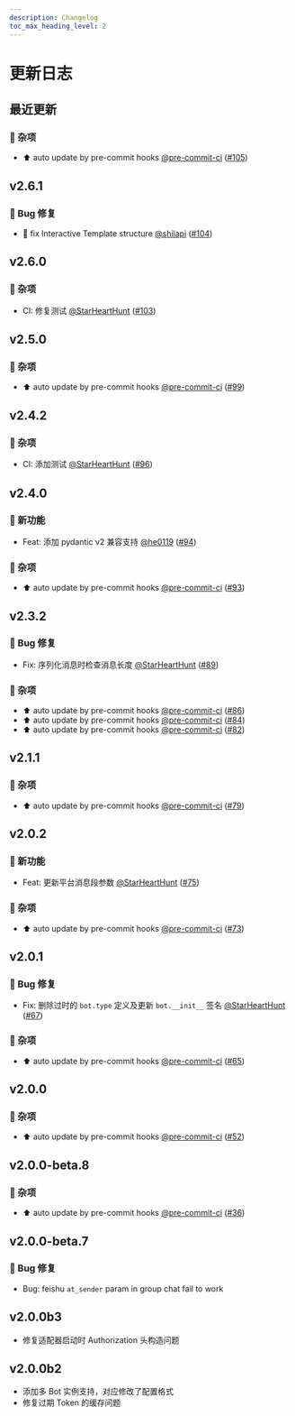 ```yaml
---
description: Changelog
toc_max_heading_level: 2
---
```


# 更新日志

## 最近更新

### 💫 杂项

- :arrow_up: auto update by pre-commit hooks [@pre-commit-ci](https://github.com/pre-commit-ci) ([#105](https://github.com/nonebot/adapter-feishu/pull/105))

## v2.6.1

### 🐛 Bug 修复

- :bug: fix Interactive Template structure [@shilapi](https://github.com/shilapi) ([#104](https://github.com/nonebot/adapter-feishu/pull/104))

## v2.6.0

### 💫 杂项

- CI: 修复测试 [@StarHeartHunt](https://github.com/StarHeartHunt) ([#103](https://github.com/nonebot/adapter-feishu/pull/103))

## v2.5.0

### 💫 杂项

- :arrow_up: auto update by pre-commit hooks [@pre-commit-ci](https://github.com/pre-commit-ci) ([#99](https://github.com/nonebot/adapter-feishu/pull/99))

## v2.4.2

### 💫 杂项

- CI: 添加测试 [@StarHeartHunt](https://github.com/StarHeartHunt) ([#96](https://github.com/nonebot/adapter-feishu/pull/96))

## v2.4.0

### 🚀 新功能

- Feat: 添加 pydantic v2 兼容支持 [@he0119](https://github.com/he0119) ([#94](https://github.com/nonebot/adapter-feishu/pull/94))

### 💫 杂项

- :arrow_up: auto update by pre-commit hooks [@pre-commit-ci](https://github.com/pre-commit-ci) ([#93](https://github.com/nonebot/adapter-feishu/pull/93))

## v2.3.2

### 🐛 Bug 修复

- Fix: 序列化消息时检查消息长度 [@StarHeartHunt](https://github.com/StarHeartHunt) ([#89](https://github.com/nonebot/adapter-feishu/pull/89))

### 💫 杂项

- :arrow_up: auto update by pre-commit hooks [@pre-commit-ci](https://github.com/pre-commit-ci) ([#86](https://github.com/nonebot/adapter-feishu/pull/86))
- :arrow_up: auto update by pre-commit hooks [@pre-commit-ci](https://github.com/pre-commit-ci) ([#84](https://github.com/nonebot/adapter-feishu/pull/84))
- :arrow_up: auto update by pre-commit hooks [@pre-commit-ci](https://github.com/pre-commit-ci) ([#82](https://github.com/nonebot/adapter-feishu/pull/82))

## v2.1.1

### 💫 杂项

- :arrow_up: auto update by pre-commit hooks [@pre-commit-ci](https://github.com/pre-commit-ci) ([#79](https://github.com/nonebot/adapter-feishu/pull/79))

## v2.0.2

### 🚀 新功能

- Feat: 更新平台消息段参数 [@StarHeartHunt](https://github.com/StarHeartHunt) ([#75](https://github.com/nonebot/adapter-feishu/pull/75))

### 💫 杂项

- :arrow_up: auto update by pre-commit hooks [@pre-commit-ci](https://github.com/pre-commit-ci) ([#73](https://github.com/nonebot/adapter-feishu/pull/73))

## v2.0.1

### 🐛 Bug 修复

- Fix: 删除过时的 `bot.type` 定义及更新 `bot.__init__` 签名 [@StarHeartHunt](https://github.com/StarHeartHunt) ([#67](https://github.com/nonebot/adapter-feishu/pull/67))

### 💫 杂项

- :arrow_up: auto update by pre-commit hooks [@pre-commit-ci](https://github.com/pre-commit-ci) ([#65](https://github.com/nonebot/adapter-feishu/pull/65))

## v2.0.0

### 💫 杂项

- :arrow_up: auto update by pre-commit hooks [@pre-commit-ci](https://github.com/pre-commit-ci) ([#52](https://github.com/nonebot/adapter-feishu/pull/52))

## v2.0.0-beta.8

### 💫 杂项

- :arrow_up: auto update by pre-commit hooks [@pre-commit-ci](https://github.com/pre-commit-ci) ([#36](https://github.com/nonebot/adapter-feishu/pull/36))

## v2.0.0-beta.7

### 🐛 Bug 修复

- Bug: feishu `at_sender` param in group chat fail to work

## v2.0.0b3

- 修复适配器启动时 Authorization 头构造问题

## v2.0.0b2

- 添加多 Bot 实例支持，对应修改了配置格式
- 修复过期 Token 的缓存问题
